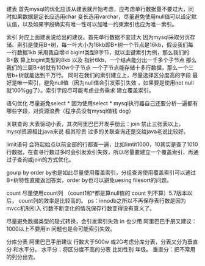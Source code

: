 建表
首先mysql的优化应该从建表就开始考虑，应考虑单行数据量不要过大，同时如果数据是定长应选用char 变长选用varchar，尽量避免使用null值可以设定默认值，以及如果字段确实有唯一性可以加唯一约束索引也应为唯一索引。

索引
对应上面建表说给出的建议。首先单行数据不宜过大 因为mysql采取分页存储、索引是使用B+树，每一叶大小为16kb即B+树一个节点是16kb，假设我们每一行数据1kb 采用我自增id bigint类型8字节，就以主键索引为例，那么我们的B+数 算上bigint类型的8kb 以及 指针6kb，一个结点能分出一千多个子节点 那么我们的三层B+树就有100w个子节点 一个子节点能存储十多行数据，那么一个三层b+树就能达到千万行。
同时在我们的索引建立上，尽量选择区分度高的字段 最好是唯一索引，避免null值（因为null值会引发索引失效 ，如果要是使用not null就100%gg了）。索引字段尽可能考虑业务需求 建立覆盖索引。

语句优化
尽量避免select * 因为使用select * mysql执行器自己还要分析一遍都有哪些字段，对资源浪费（程序员没有mysql值钱 dog）

关联查询 大表驱动小表，其次阿里巴巴开发手册云：join 禁止三张表以上，mysql资源相比java来说 极其珍贵 过多的关联查询还是交给java老说比较好。

limit语句 会将起始点以前全部的行都查一遍，比如limtit1000，10其实是查了1010行数据，在查寻行数过多时会引发索引失效，所以尽量要建立一个覆盖索引，再通过子查询或join的方式优化。

gourp by order by也是如此尽量使用覆盖索引，分组查询使用覆盖索引可以通过B+树特性直接返回答案，order by也可以避免uesing filesort的问题。

count 尽量使用count列 （count1和*都是算null值的 count 列不算）5.7版本以后， count列的效率是比较高的。 ps：innodb之所以不再保存表行数是因为mvcc机制引入 行数不断变化的情况保存行数变得没有意义了。

尽量避免数据类型的隐式转换，会引发索引失效
in 也少用 阿里巴巴手册又建议：1000以上不要用in 问题也是会可能索引失效。

分库分表
阿里巴巴手册建议 行数大于500w 或2G考虑分库分表，分表又分为垂直分 和水平分。
水平分：将区分度不高的分表 比如性别 年级。
垂直分：把不常用的列分出去。
